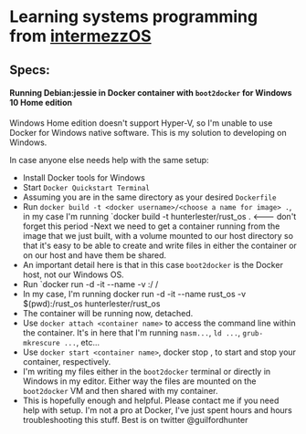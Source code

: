 # Learning systems programming from [intermezzOS](intermezzos.github.io)
## Specs:

#### Running Debian:jessie in Docker container with `boot2docker` for Windows 10 Home edition

Windows Home edition doesn't support Hyper-V, so I'm unable to use Docker for Windows native software. This is my solution to developing on Windows.

In case anyone else needs help with the same setup:

- Install Docker tools for Windows
- Start `Docker Quickstart Terminal`
- Assuming you are in the same directory as your desired `Dockerfile`
- Run `docker build -t <docker username>/<choose a name for image> .`, in my case I'm running `docker build -t hunterlester/rust_os . <--- don't forget this period
-Next we need to get a container running from the image that we just built, with a volume mounted to our host directory so that it's easy to be able to create and write files in either the container or on our host and have them be shared.
- An important detail here is that in this case `boot2docker` is the Docker host, not our Windows OS.
- Run `docker run -d -it --name <name your container> -v <path to directory on host>:/<path to directory in container> <docker username>/<image name>
- In my case, I'm running docker run -d -it --name rust_os -v $(pwd):/rust_os hunterlester/rust_os
- The container will be running now, detached.
- Use `docker attach <container name>` to access the command line within the container. It's in here that I'm running `nasm...`, `ld ...`, `grub-mkrescure ...`, etc...
- Use `docker start <container name>`, docker stop <container name>, to start and stop your container, respectively.
- I'm writing my files either in the `boot2docker` terminal or directly in Windows in my editor. Either way the files are mounted on the `boot2docker` VM and then shared with my container.
- This is hopefully enough and helpful. Please contact me if you need help with setup. I'm not a pro at Docker, I've just spent hours and hours troubleshooting this stuff. Best is on twitter @guilfordhunter

